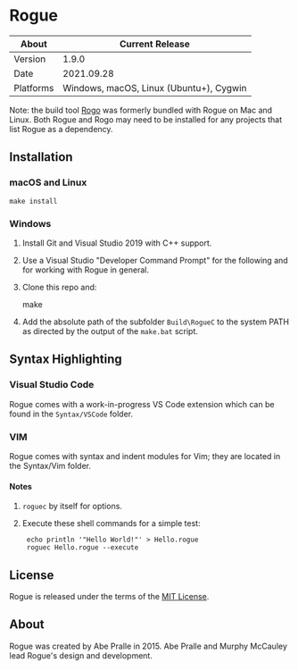 Rogue
=====

About     | Current Release
----------|-----------------------
Version   | 1.9.0
Date      | 2021.09.28
Platforms | Windows, macOS, Linux (Ubuntu+), Cygwin

Note: the build tool [Rogo](https://github.com/AbePralle/Rogo) was formerly bundled with Rogue on Mac and Linux. Both Rogue and Rogo may need to be installed for any projects that list Rogue as a dependency.

## Installation

### macOS and Linux

    make install

### Windows
1. Install Git and Visual Studio 2019 with C++ support.

2. Use a Visual Studio "Developer Command Prompt" for the following and for working with Rogue in general.

3. Clone this repo and:

    make

4. Add the absolute path of the subfolder `Build\RogueC` to the system PATH as directed by the output of the `make.bat` script.

## Syntax Highlighting

### Visual Studio Code

Rogue comes with a work-in-progress VS Code extension which can be found in the `Syntax/VSCode` folder.

### VIM

Rogue comes with syntax and indent modules for Vim; they are located in the Syntax/Vim folder.


#### Notes

1. `roguec` by itself for options.

2. Execute these shell commands for a simple test:

        echo println '"Hello World!"' > Hello.rogue
        roguec Hello.rogue --execute

## License
Rogue is released under the terms of the [MIT License](https://opensource.org/licenses/MIT).

## About
Rogue was created by Abe Pralle in 2015. Abe Pralle and Murphy McCauley lead Rogue's design and development.

